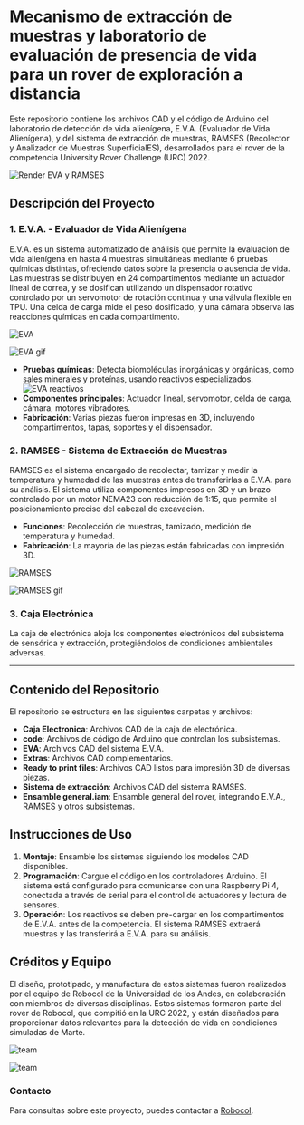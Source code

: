 # Mecanismo de extracción de muestras y laboratorio de evaluación de presencia de vida para un rover de exploración a distancia

Este repositorio contiene los archivos CAD y el código de Arduino del laboratorio de detección de vida alienígena, E.V.A. (Evaluador de Vida Alienígena), y del sistema de extracción de muestras, RAMSES (Recolector y Analizador de Muestras SuperficialES), desarrollados para el rover de la competencia University Rover Challenge (URC) 2022.

![Render EVA y RAMSES](docs/imgs/Ensamble_general_Render.png)


## Descripción del Proyecto

### 1. **E.V.A. - Evaluador de Vida Alienígena**
E.V.A. es un sistema automatizado de análisis que permite la evaluación de vida alienígena en hasta 4 muestras simultáneas mediante 6 pruebas químicas distintas, ofreciendo datos sobre la presencia o ausencia de vida. Las muestras se distribuyen en 24 compartimentos mediante un actuador lineal de correa, y se dosifican utilizando un dispensador rotativo controlado por un servomotor de rotación continua y una válvula flexible en TPU. Una celda de carga mide el peso dosificado, y una cámara observa las reacciones químicas en cada compartimento. 

![EVA](docs/imgs/eva_wires_tidy.jpg)

![EVA gif](docs/imgs/gif_eva.gif)

- **Pruebas químicas**: Detecta biomoléculas inorgánicas y orgánicas, como sales minerales y proteínas, usando reactivos especializados. 
  ![EVA reactivos](docs/imgs/muestras_eva.jpg)
- **Componentes principales**: Actuador lineal, servomotor, celda de carga, cámara, motores vibradores.
- **Fabricación**: Varias piezas fueron impresas en 3D, incluyendo compartimentos, tapas, soportes y el dispensador.

### 2. **RAMSES - Sistema de Extracción de Muestras**
RAMSES es el sistema encargado de recolectar, tamizar y medir la temperatura y humedad de las muestras antes de transferirlas a E.V.A. para su análisis. El sistema utiliza componentes impresos en 3D y un brazo controlado por un motor NEMA23 con reducción de 1:15, que permite el posicionamiento preciso del cabezal de excavación.

- **Funciones**: Recolección de muestras, tamizado, medición de temperatura y humedad.
- **Fabricación**: La mayoría de las piezas están fabricadas con impresión 3D.

![RAMSES](docs/imgs/ramses.png)

![RAMSES gif](docs/imgs/ramses_gif.gif)


### 3. **Caja Electrónica**
La caja de electrónica aloja los componentes electrónicos del subsistema de sensórica y extracción, protegiéndolos de condiciones ambientales adversas. 

---

## Contenido del Repositorio

El repositorio se estructura en las siguientes carpetas y archivos:

- **Caja Electronica**: Archivos CAD de la caja de electrónica.
- **code**: Archivos de código de Arduino que controlan los subsistemas.
- **EVA**: Archivos CAD del sistema E.V.A.
- **Extras**: Archivos CAD complementarios.
- **Ready to print files**: Archivos CAD listos para impresión 3D de diversas piezas.
- **Sistema de extracción**: Archivos CAD del sistema RAMSES.
- **Ensamble general.iam**: Ensamble general del rover, integrando E.V.A., RAMSES y otros subsistemas.

## Instrucciones de Uso

1. **Montaje**: Ensamble los sistemas siguiendo los modelos CAD disponibles.
2. **Programación**: Cargue el código en los controladores Arduino. El sistema está configurado para comunicarse con una Raspberry Pi 4, conectada a través de serial para el control de actuadores y lectura de sensores.
3. **Operación**: Los reactivos se deben pre-cargar en los compartimentos de E.V.A. antes de la competencia. El sistema RAMSES extraerá muestras y las transferirá a E.V.A. para su análisis.

## Créditos y Equipo

El diseño, prototipado, y manufactura de estos sistemas fueron realizados por el equipo de Robocol de la Universidad de los Andes, en colaboración con miembros de diversas disciplinas. Estos sistemas formaron parte del rover de Robocol, que compitió en la URC 2022, y están diseñados para proporcionar datos relevantes para la detección de vida en condiciones simuladas de Marte.

![team](docs/imgs/equipo.jpg)

![team](docs/imgs/rover_galactico.jpg)


### Contacto
Para consultas sobre este proyecto, puedes contactar a [Robocol](https://www.instagram.com/robocol/).
